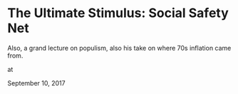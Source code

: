 # The Ultimate Stimulus: Social Safety Net




Also, a grand lecture on populism, also his take on where 70s inflation came from.







at

September 10, 2017















